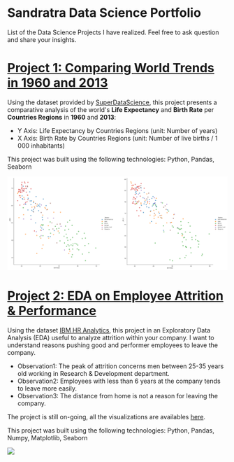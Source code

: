 # Sandratra Data Science Portfolio
List of the Data Science Projects I have realized. Feel free to ask question and share your insights. 

# [Project 1: Comparing World Trends in 1960 and 2013](https://github.com/SandratraR/20Days_DataScience_2021/blob/master/WorldTrends_Homework.py)
Using the dataset provided by [SuperDataScience](https://sds-platform-private.s3-us-east-2.amazonaws.com/uploads/P4-Section5-Homework-Challenge.pdf), this project presents a comparative analysis of the world's **Life Expectancy** and **Birth Rate** per **Countries Regions** in **1960** and **2013**: 
* Y Axis: Life Expectancy by Countries Regions (unit: Number of years)
* X Axis: Birth Rate by Countries Regions (unit: Number of live births / 1 000 inhabitants)

This project was built using the following technologies: Python, Pandas, Seaborn 

![](/images/graphs_1960_2013.png)

# [Project 2: EDA on Employee Attrition & Performance](https://github.com/SandratraR/20Days_DataScience_2021/blob/master/Day12.py)
Using the dataset [IBM HR Analytics](https://www.kaggle.com/pavansubhasht/ibm-hr-analytics-attrition-dataset), this project in an Exploratory Data Analysis (EDA) useful to analyze attrition within your company. I want to understand reasons pushing good and performer employees to leave the company. 
* Observation1: The peak of attrition concerns men between 25-35 years old working in Research & Development department.
* Observation2: Employees with less than 6 years at the company tends to leave more easily.
* Observation3: The distance from home is not a reason for leaving the company. 
  
The project is still on-going, all the visualizations are availables [here](https://github.com/SandratraR/20Days_DataScience_2021/tree/master/Day12).  
  
This project was built using the following technologies: Python, Pandas, Numpy, Matplotlib, Seaborn  

![](https://github.com/SandratraR/20Days_DataScience_2021/blob/master/Day12/FacetGrid_AttritionAge_per_Department.png)
